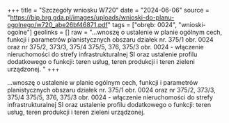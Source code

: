 +++
title = "Szczegóły wniosku W720"
date = "2024-06-06"
source = "https://bip.brg.gda.pl/images/uploads/wnioski-do-planu-ogolnego/w720_abe26bf46871.pdf"
tags = ["obręb: 0024", "wnioski-ogolne"]
geolinks = []
raw = "...wnoszę o ustalenie w planie ogólnym cech, funkcji i parametrów planistycznych obszaru działek nr. 375/1 obr. 0024 oraz nr 375/2, 373/3, 375/4 375/5, 376, 375/3 obr. 0024 - włączenie nieruchomości do strefy infrastrukturalnej SI oraz ustalenie profilu dodatkowego o funkcji: teren usług, teren produkcji i teren zieleni urządzonej. "
+++

...wnoszę o ustalenie w planie ogólnym cech, funkcji i parametrów planistycznych obszaru działek
nr. 375/1 obr. 0024 oraz nr 375/2, 373/3, 375/4 375/5, 376, 375/3 obr. 0024 - włączenie nieruchomości do
strefy infrastrukturalnej SI oraz ustalenie profilu dodatkowego o funkcji: teren usług, teren produkcji i teren
zieleni urządzonej.



